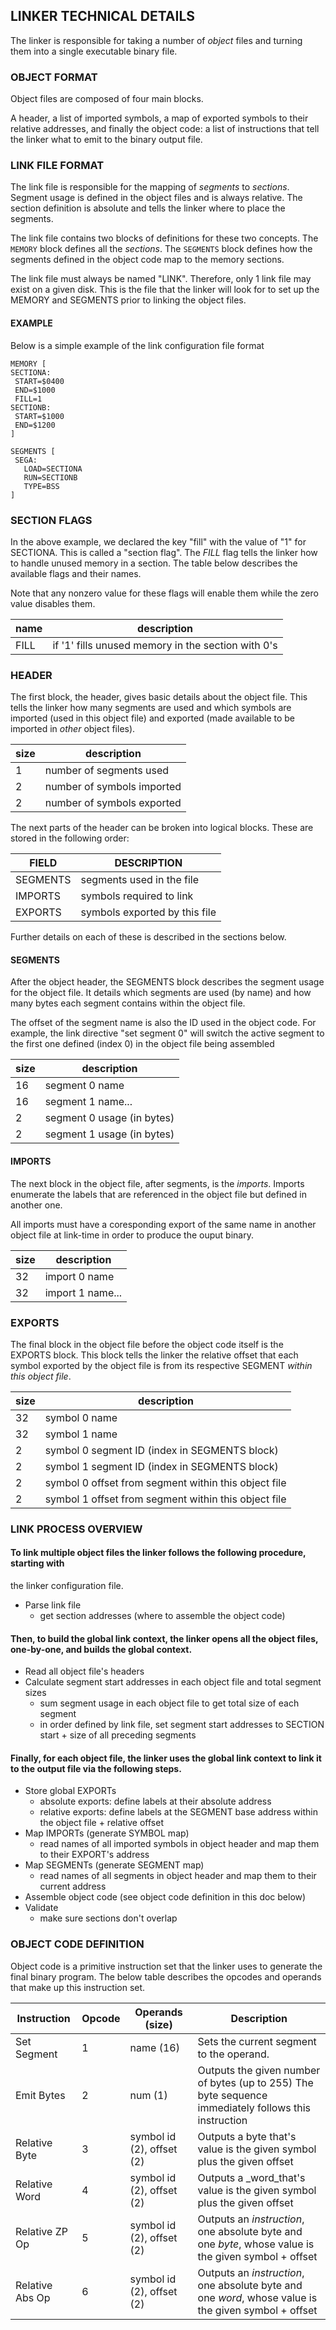 ## LINKER TECHNICAL DETAILS

The linker is responsible for taking a number of _object_ files and turning them into a
single executable binary file.

### OBJECT FORMAT
Object files are composed of four main blocks.

A header, a list of imported symbols, a map of exported symbols to their relative
addresses, and finally the object code: a list of instructions that tell the linker
what to emit to the binary output file.

### LINK FILE FORMAT
The link file is responsible for the mapping of _segments_ to _sections_.
Segment usage is defined in the object files and is always relative.  The section
definition is absolute and tells the linker where to place the segments.

The link file contains two blocks of definitions for these two concepts.
The `MEMORY` block defines all the _sections_.
The `SEGMENTS` block defines how the segments defined in the object code map to the memory sections.

The link file must always be named "LINK". Therefore, only 1 link file
may exist on a given disk.  This is the file that the linker will
look for to set up the MEMORY and SEGMENTS prior to linking the object files.

#### EXAMPLE
Below is a simple example of the link configuration file format

```
MEMORY [
SECTIONA:
 START=$0400
 END=$1000
 FILL=1
SECTIONB:
 START=$1000
 END=$1200
]

SEGMENTS [
 SEGA:
   LOAD=SECTIONA
   RUN=SECTIONB
   TYPE=BSS
]
```

### SECTION FLAGS
In the above example, we declared the key "fill" with the value of "1" for SECTIONA.
This is called a "section flag".  The _FILL_ flag tells the linker how to handle unused
memory in a section.  The table below describes the available flags and their names.

Note that any nonzero value for these flags will enable them while the zero value disables them.

| name | description
|------|--------------------------------------------------------------
| FILL |  if '1' fills unused memory in the section with 0's


### HEADER
The first block, the header, gives basic details about the object file.  This tells the linker how
many segments are used and which symbols are imported (used in this object file) and exported (made
available to be imported in _other_ object files).

| size |  description
|------|---------------------------------------------------------
|   1  | number of segments used
|   2  | number of symbols imported
|   2  | number of symbols exported

The next parts of the header can be broken into logical blocks.  These are stored in the following order:

|  FIELD         | DESCRIPTION                   |
|----------------|-------------------------------|
| SEGMENTS       | segments used in the file     |
| IMPORTS        | symbols required to link      |
| EXPORTS        | symbols exported by this file |

Further details on each of these is described in the sections below.

#### SEGMENTS
After the object header, the SEGMENTS block describes the segment usage for the object file.  It details which segments
are used (by name) and how many bytes each segment contains within the object file.

The offset of the segment name is also the ID used in the object code.  For example, the
link directive "set segment 0" will switch the active segment to the first one defined (index 0) in
the object file being assembled

| size |  description
|------|---------------------------------------------------------
|  16  | segment 0 name
|  16  | segment 1 name...
|   2  | segment 0 usage (in bytes)
|   2  | segment 1 usage (in bytes)

#### IMPORTS
The next block in the object file, after segments, is the _imports_.
Imports enumerate the labels that are referenced in the object file but defined in another
one.

All imports must have a coresponding export of the same name in another
object file at link-time in order to produce the ouput binary.

| size | description
|------|---------------------------------------
|  32  | import 0 name
|  32  | import 1 name...

### EXPORTS
The final block in the object file before the object code itself is the EXPORTS block.
This block tells the linker the relative offset that each symbol exported by the object file
is from its respective SEGMENT _within this object file_.

| size | description
|------|---------------------------------------------------------
|  32  | symbol 0 name
|  32  | symbol 1 name
|  2   | symbol 0 segment ID (index in SEGMENTS block)
|  2   | symbol 1 segment ID (index in SEGMENTS block)
|  2   | symbol 0 offset from segment within this object file
|  2   | symbol 1 offset from segment within this object file

### LINK PROCESS OVERVIEW
#### To link multiple object files the linker follows the following procedure, starting with
the linker configuration file.

* Parse link file
  * get section addresses (where to assemble the object code)

#### Then, to build the global link context, the linker opens all the object files, one-by-one, and builds the global context.

* Read all object file's headers
* Calculate segment start addresses in each object file and total segment sizes
  * sum segment usage in each object file to get total size of each segment
  * in order defined by link file, set segment start addresses to SECTION start + size of all
     preceding segments

#### Finally, for each object file, the linker uses the global link context to link it to the output file via the following steps.

* Store global EXPORTs
  * absolute exports: define labels at their absolute address
  * relative exports: define labels at the SEGMENT base address within the object file + relative offset
* Map IMPORTs (generate SYMBOL map)
  * read names of all imported symbols in object header and map them to their EXPORT's address
* Map SEGMENTs (generate SEGMENT map)
  * read names of all segments in object header and map them to their current address
* Assemble object code (see object code definition in this doc below)
* Validate
  * make sure sections don't overlap

### OBJECT CODE DEFINITION
Object code is a primitive instruction set that the linker uses to generate
the final binary program.  The below table describes the opcodes and operands that make up
this instruction set.

|  Instruction   |Opcode| Operands (size)             | Description
|----------------|------|-----------------------------|------------------------------------------------------------------------------------------------------|
| Set Segment    |  1   | name (16)                   | Sets the current segment to the operand.                                                             |
| Emit Bytes     |  2   | num (1)                     | Outputs the given number of bytes (up to 255) The byte sequence immediately follows this instruction |
| Relative Byte  |  3   | symbol id (2), offset (2)   | Outputs a byte that's value is the given symbol plus the given offset                                |
| Relative Word  |  4   | symbol id (2), offset (2)   | Outputs a _word_that's value is the given symbol plus the given offset                               |
| Relative ZP Op |  5   | symbol id (2), offset (2)   | Outputs an _instruction_, one absolute byte and one _byte_, whose value is the given symbol + offset |
| Relative Abs Op|  6   | symbol id (2), offset (2)   | Outputs an _instruction_, one absolute byte and one _word_, whose value is the given symbol + offset |
